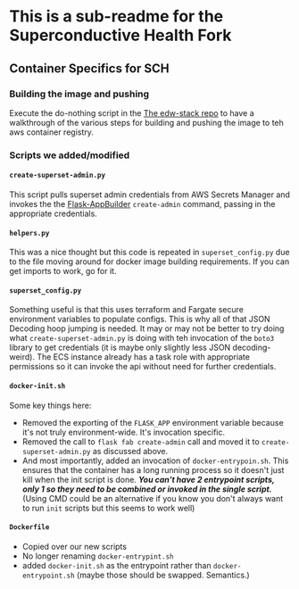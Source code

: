 # This is a sub-readme for the Superconductive Health Fork

## Container Specifics for SCH

### Building the image and pushing
Execute the do-nothing script in the [The edw-stack repo](https://github.com/superconductive/edw-stack/blob/master/superset_scripts/build_docker_image.py)
to have a walkthrough of the various steps for building and pushing the image to teh aws container registry.

### Scripts we added/modified
#### `create-superset-admin.py`

This script pulls superset admin credentials from AWS Secrets Manager and invokes the the [Flask-AppBuilder](https://flask-appbuilder.readthedocs.io/en/latest/intro.html)
`create-admin` command, passing in the appropriate credentials.

#### `helpers.py`

This was a nice thought but this code is repeated in `superset_config.py` due to the file moving around for docker image
building requirements. If you can get imports to work, go for it.

#### `superset_config.py`

Something useful is that this uses terraform and Fargate secure environment variables to populate configs.
This is why all of that JSON Decoding hoop jumping is needed. It may or may not be better to try doing what `create-superset-admin.py`
is doing with teh invocation of the `boto3` library to get credentials (it is maybe only slightly less JSON decoding-weird).
The ECS instance already has a task role with appropriate permissions so it can invoke the api without need for further credentials. 

#### `docker-init.sh`

Some key things here:
* Removed the exporting of the `FLASK_APP` environment variable because it's not truly environment-wide. It's invocation specific.
* Removed the call to `flask fab create-admin` call and moved it to `create-superset-admin.py` as discussed above.
* And most importantly, added an invocation of `docker-entrypoin.sh`. This ensures that the container has a long running process so it doesn't
just kill when the init script is done. **_You can't have 2 entrypoint scripts, only 1 so they need to be combined or invoked in the single script._** 
(Using CMD could be an alternative if you know you don't always want to run `init` scripts but this seems to work well)

#### `Dockerfile`

* Copied over our new scripts
* No longer renaming `docker-entrypint.sh` 
* added `docker-init.sh` as the entrypoint rather than `docker-entrypoint.sh` (maybe those should be swapped. Semantics.) 
 